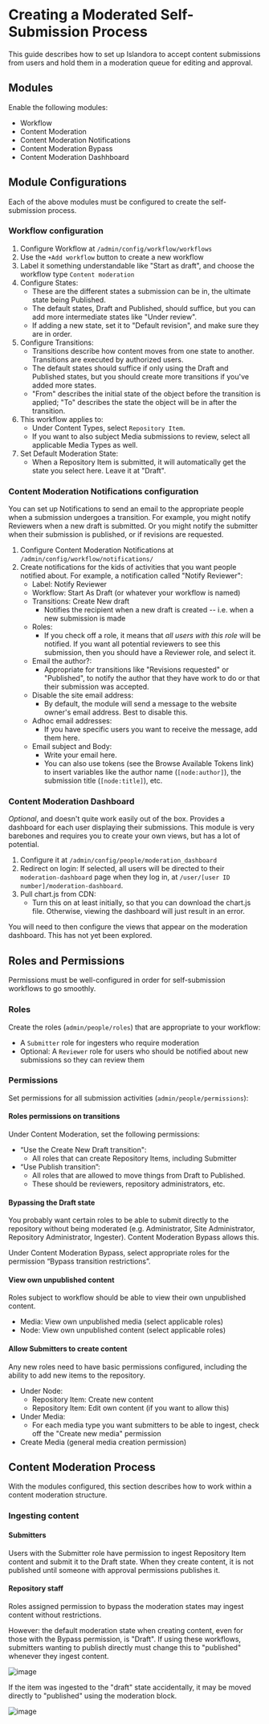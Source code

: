 # Creating a Moderated Self-Submission Process

This guide describes how to set up Islandora to accept content submissions from users and hold them in a moderation queue for editing and approval.

## Modules

Enable the following modules:

- Workflow
- Content Moderation
- Content Moderation Notifications
- Content Moderation Bypass
- Content Moderation Dashhboard

## Module Configurations

Each of the above modules must be configured to create the self-submission process.

### Workflow configuration

1. Configure Workflow at `/admin/config/workflow/workflows`
2. Use the `+Add workflow` button to create a new workflow
3. Label it something understandable like "Start as draft", and choose the workflow type `Content moderation`
4. Configure States:
    - These are the different states a submission can be in, the ultimate state being Published.
    - The default states, Draft and Published, should suffice, but you can add more intermediate states like "Under review".
    - If adding a new state, set it to "Default revision", and make sure they are in order.
5. Configure Transitions:
    - Transitions describe how content moves from one state to another. Transitions are executed by authorized users.
    - The default states should suffice if only using the Draft and Published states, but you should create more transitions if you've added more states.
    - "From" describes the initial state of the object before the transition is applied; "To" describes the state the object will be in after the transition.
6. This workflow applies to:
    - Under Content Types, select `Repository Item`.
    - If you want to also subject Media submissions to review, select all applicable Media Types as well.
7. Set Default Moderation State:
    - When a Repository Item is submitted, it will automatically get the state you select here. Leave it at "Draft".
  
### Content Moderation Notifications configuration

You can set up Notifications to send an email to the appropriate people when a submission undergoes a transition. For example, you might notify Reviewers when a new draft is submitted. Or you might notify the submitter when their submission is published, or if revisions are requested.

1. Configure Content Moderation Notifications at `/admin/config/workflow/notifications/`
2. Create notifications for the kids of activities that you want people notified about. For example, a notification called "Notify Reviewer":
    - Label: Notify Reviewer
    - Workflow: Start As Draft (or whatever your workflow is named)
    - Transitions: Create New draft
        - Notifies the recipient when a new draft is created -- i.e. when a new submission is made
    - Roles:
        - If you check off a role, it means that *all users with this role* will be notified. If you want all potential reviewers to see this submission, then you should have a Reviewer role, and select it.
    - Email the author?:
        - Appropriate for transitions like "Revisions requested" or "Published", to notify the author that they have work to do or that their submission was accepted.
    - Disable the site email address:
        - By default, the module will send a message to the website owner's email address. Best to disable this.
    - Adhoc email addresses: 
        - If you have specific users you want to receive the message, add them here.
    - Email subject and Body:
        - Write your email here. 
        - You can also use tokens (see the Browse Available Tokens link) to insert variables like the author name (`[node:author]`), the submission title (`[node:title]`), etc.
    
### Content Moderation Dashboard

*Optional*, and doesn't quite work easily out of the box. Provides a dashboard for each user displaying their submissions. This module is very barebones and requires you to create your own views, but has a lot of potential.

1. Configure it at `/admin/config/people/moderation_dashboard`
2. Redirect on login: If selected, all users will be directed to their `moderation-dashboard` page when they log in, at `/user/[user ID number]/moderation-dashboard`.
3. Pull chart.js from CDN:
    - Turn this on at least initially, so that you can download the chart.js file. Otherwise, viewing the dashboard will just result in an error.

You will need to then configure the views that appear on the moderation dashboard. This has not yet been explored.

## Roles and Permissions

Permissions must be well-configured in order for self-submission workflows to go smoothly.

### Roles

Create the roles (`admin/people/roles`) that are appropriate to your workflow:

- A `Submitter` role for ingesters who require moderation
- Optional: A `Reviewer` role for users who should be notified about new submissions so they can review them

### Permissions

Set permissions for all submission activities (`admin/people/permissions`): 

#### Roles permissions on transitions

Under Content Moderation, set the following permissions:

- “Use the Create New Draft transition":
  - All roles that can create Repository Items, including Submitter
- “Use Publish transition”: 
    - All roles that are allowed to move things from Draft to Published.
    - These should be reviewers, repository administrators, etc.

#### Bypassing the Draft state

You probably want certain roles to be able to submit directly to the repository without being moderated (e.g. Administrator, Site Administrator, Repository Administrator, Ingester). Content Moderation Bypass allows this.

Under Content Moderation Bypass, select appropriate roles for the permission “Bypass transition restrictions”.

#### View own unpublished content

Roles subject to workflow should be able to view their own unpublished content.

- Media: View own unpublished media (select applicable roles) 
- Node: View own unpublished content (select applicable roles) 


#### Allow Submitters to create content

Any new roles need to have basic permissions configured, including the ability to add new items to the repository.

- Under Node:  
    - Repository Item: Create new content 
    - Repository Item: Edit own content (if you want to allow this) 
- Under Media: 
    - For each media type you want submitters to be able to ingest, check off the "Create new media" permission 
- Create Media (general media creation permission)

## Content Moderation Process

With the modules configured, this section describes how to work within a content moderation structure.

### Ingesting content

#### Submitters

Users with the Submitter role have permission to ingest Repository Item content and submit it to the Draft state. When they create content, it is not published until someone with approval permissions publishes it.

#### Repository staff

Roles assigned permission to bypass the moderation states may ingest content without restrictions. 

However: the default moderation state when creating content, even for those with the Bypass permission, is "Draft". If using these workflows, submitters wanting to publish directly must change this to "published" whenever they ingest content.

![image](/arca-docs/assets/draft-published.png)

If the item was ingested to the "draft" state accidentally, it may be moved directly to "published" using the moderation block.

![image](/arca-docs/assets/moderation_state.png)
